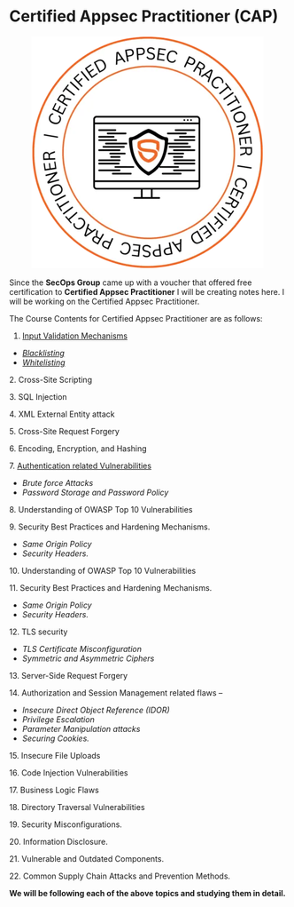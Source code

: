 # Certified Appsec Practitioner (CAP)

<figure><img src=".gitbook/assets/image.png" alt=""><figcaption></figcaption></figure>



Since the **SecOps Group** came up with a voucher that offered free certification to **Certified Appsec Practitioner** I will be creating notes here. I will be working on the Certified Appsec Practitioner.

The Course Contents for Certified Appsec Practitioner are as follows:

1. [Input Validation Mechanisms](input-validation-mechanisms.md)

* [_Blacklisting_](whitelisting-and-blacklisting.md)
* [_Whitelisting_](whitelisting-and-blacklisting.md)

2\. Cross-Site Scripting

3\. SQL Injection

4\. XML External Entity attack

5\. Cross-Site Request Forgery

6\. Encoding, Encryption, and Hashing

7\. [Authentication related Vulnerabilities](https://app.gitbook.com/o/AjctM9BXM2PJ9nZirwXp/s/WrIcinZ87qSasUAtuqcU/\~/changes/5/authentication-related-vulnerabilities)

* _Brute force Attacks_
* _Password Storage and Password Policy_

8\. Understanding of OWASP Top 10 Vulnerabilities

9\. Security Best Practices and Hardening Mechanisms.

* _Same Origin Policy_
* _Security Headers._

10\. Understanding of OWASP Top 10 Vulnerabilities

11\. Security Best Practices and Hardening Mechanisms.

* _Same Origin Policy_
* _Security Headers._

12\. TLS security

* _TLS Certificate Misconfiguration_
* _Symmetric and Asymmetric Ciphers_

13\. Server-Side Request Forgery

14\. Authorization and Session Management related flaws –

* _Insecure Direct Object Reference (IDOR)_
* _Privilege Escalation_
* _Parameter Manipulation attacks_
* _Securing Cookies._

15\. Insecure File Uploads

16\. Code Injection Vulnerabilities

17\. Business Logic Flaws

18\. Directory Traversal Vulnerabilities

19\. Security Misconfigurations.

20\. Information Disclosure.

21\. Vulnerable and Outdated Components.

22\. Common Supply Chain Attacks and Prevention Methods.



**We will be following each of the above topics and studying them in detail.**
